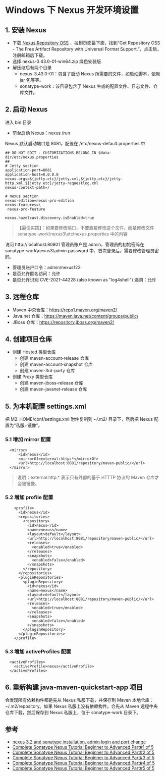 # Windows 下 Nexus 开发环境设置

## 1. 安装 Nexus
- 下载 [Nexus Repository OSS](https://www.sonatype.com/products/nexus-repository) ，拉到页面最下面，找到“Get Repository OSS - The Free Artifact Repository with Universal Format Support.”，点击后，注册邮箱后下载。
- 选择 nexus-3.43.0-01-win64.zip 绿色安装版
- 解压缩后有两个目录
  - nexus-3.43.0-01：包含了启动 Nexus 所需要的文件，如启动脚本，依赖 jar 包等等。
  - sonatype-work：该目录包含了 Nexus 生成的配置文件、日志文件、仓库文件。

## 2. 启动 Nexus
进入 bin 目录
- 前台启动 Nexus：nexus /run

Nexus 默认启动端口是 8081，配置在 /etc/nexus-default.properties 中
```code
## DO NOT EDIT - CUSTOMIZATIONS BELONG IN $data-dir/etc/nexus.properties
##
# Jetty section
application-port=8081
application-host=0.0.0.0
nexus-args=${jetty.etc}/jetty.xml,${jetty.etc}/jetty-http.xml,${jetty.etc}/jetty-requestlog.xml
nexus-context-path=/

# Nexus section
nexus-edition=nexus-pro-edition
nexus-features=\
 nexus-pro-feature

nexus.hazelcast.discovery.isEnabled=true
```
>【最佳实践】：如果要修改端口，不要直接修改这个文件，而是修改文件 sonatype-work\nexus3\etc\nexus.properties 中的内容

访问 http://localhost:80801 管理员账户是 admin，管理员的初始密码在 sonatype-work\nexus3\admin.password 中，首次登录后，需要修改管理员密码。
- 管理员账户口令：admin/nexus123
- 是否允许匿名访问：允许
- 是否允许识别 CVE-2021-44228 (also known as "log4shell") 漏洞：允许

## 3. 远程仓库
- Maven 中央仓库：https://repo1.maven.org/maven2/
- Java.net 仓库：https://maven.java.net/content/groups/public/
- JBoss 仓库：https://repository.jboss.org/maven2/

## 4. 创建项目仓库
- 创建 Hosted 类型仓库
  - 创建 maven-account-release 仓库
  - 创建 maven-account-snapshot 仓库
  - 创建 maven-3rd-party 仓库
- 创建 Proxy 类型仓库
  - 创建 maven-jboss-release 仓库
  - 创建 maven-javanet-release 仓库

## 5. 为本机配置 settings.xml
把 M2_HOME/conf/settings.xml 附件复制到 ~/.m2/ 目录下，然后把 Nexus 配置为“私服+镜像”。

### 5.1 增加 mirror 配置
```code
  <mirror>
      <id>nexus</id>
      <mirrorOf>external:http:*</mirrorOf>
      <url>http://localhost:8081/repository/maven-public/</url>
  </mirror>
```
>说明：external:http:* 表示只有外部的基于 HTTTP 协议的 Maven 仓库才会被镜像。
### 5.2 增加 profile 配置
```code
    <profile>
      <id>nexus</id>
      <repositories>
        <repository>
          <id>nexus</id>
          <name>nexus</name>
          <layout>default</layout>
          <url>http://localhost:8081/repository/maven-public/</url>
          <releases>
            <enabled>true</enabled>
          </releases>
          <snapshots>
            <enabled>false</enabled>
          </snapshots>
        </repository>
      </repositories>
      <pluginRepositories>
        <pluginRepository>
          <id>nexus</id>
          <name>nexus</name>
          <layout>default</layout>
          <url>http://localhost:8081/repository/maven-public/</url>
          <releases>
            <enabled>true</enabled>
          </releases>
          <snapshots>
            <enabled>false</enabled>
          </snapshots>
        </pluginRepository>
      </pluginRepositories>
    </profile>
```
### 5.3 增加 activeProfiles 配置
```code
  <activeProfiles>
    <activeProfile>nexus</activeProfile>
  </activeProfiles>
```

## 6. 重新构建 java-maven-quickstart-app 项目
会发现所有依赖构件都是先从 Nexus 私服下载，并保存到 Maven 本地仓库：~/.m2/repository。如果 Nexus 私服上没有依赖构件，会先从 Maven 远程中央仓库下载，然后保存到 Nexus 私服上，位于 sonatype-work 目录下。

## 参考
- [nexus 3.2 and sonatype installation, admin login and port change](https://www.youtube.com/watch?v=A8nAPgoI2hY)
- [Complete Sonatype Nexus Tutorial Beginner to Advanced Part#1 of 5](https://www.youtube.com/watch?v=_tn1dDmxiBw)
- [Complete Sonatype Nexus Tutorial Beginner to Advanced Part#2 of 5]()
- [Complete Sonatype Nexus Tutorial Beginner to Advanced Part#3 of 5]()
- [Complete Sonatype Nexus Tutorial Beginner to Advanced Part#4 of 5]()
- [Complete Sonatype Nexus Tutorial Beginner to Advanced Part#5 of 5]()


